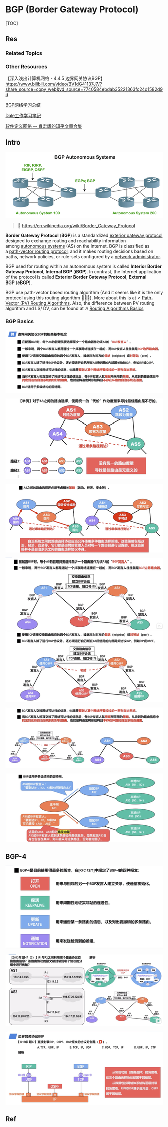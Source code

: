 # BGP (Border Gateway Protocol)

[TOC]



## Res
### Related Topics


### Other Resources
【深入浅出计算机网络 - 4.4.5 边界网关协议BGP】 https://www.bilibili.com/video/BV1dG41137J7/?share_source=copy_web&vd_source=7740584ebdab35221363fc24d1582d9d

[BGP网络学习总结](https://www.cnblogs.com/Anker/p/8166294.html) 

[Dale工作学习笔记](https://www.cnblogs.com/Anker/) 

[软件定义网络 -- 肖宏辉的知乎文章合集](https://www.zhihu.com/column/software-defined-network)



## Intro
![BGP | Border Gateway Protocol - javatpoint](../../../../../../../../../../Assets/Pics/border-gateway-protocol.png)

> 🔗 https://en.wikipedia.org/wiki/Border_Gateway_Protocol

**Border Gateway Protocol** (**BGP**) is a standardized [exterior gateway protocol](https://en.wikipedia.org/wiki/Exterior_gateway_protocol "Exterior gateway protocol") designed to exchange routing and reachability information among [autonomous systems](https://en.wikipedia.org/wiki/Autonomous_system_(Internet) "Autonomous system (Internet)") (AS) on the Internet. BGP is classified as a [path-vector routing protocol](https://en.wikipedia.org/wiki/Path-vector_routing_protocol "Path-vector routing protocol"), and it makes routing decisions based on paths, network policies, or rule-sets configured by a [network administrator](https://en.wikipedia.org/wiki/Network_administrator "Network administrator").

BGP used for routing within an autonomous system is called **Interior Border Gateway Protocol**, **Internal BGP** (**iBGP**). In contrast, the Internet application of the protocol is called **Exterior Border Gateway Protocol**, **External BGP** (**eBGP**).

BGP use path-vector based routing algorithm (And it seems like it is the only protocol using this routing algorithm 🤷🏽‍♂️). More about this is at ↗ [Path-Vector (PV) Routing Algorithms](../../../📌%20Routing%20Algorithms%20Basics/Path-Vector%20(PV)%20Routing%20Algorithms/Path-Vector%20(PV)%20Routing%20Algorithms.md). Also, the difference between PV routing algorithm and LS/ DV, can be found at ↗ [Routing Algorithms Basics](../../../📌%20Routing%20Algorithms%20Basics/Routing%20Algorithms%20Basics.md)


### BGP Basics 

![](../../../../../../../../../../Assets/Pics/Screenshot%202023-06-17%20at%209.26.54%20PM.png)



![](../../../../../../../../../../Assets/Pics/Screenshot%202023-06-17%20at%209.22.42%20PM.png)

![](../../../../../../../../../../Assets/Pics/Screenshot%202023-06-17%20at%209.23.09%20PM.png)


![](../../../../../../../../../../Assets/Pics/Screenshot%202023-06-17%20at%209.24.36%20PM.png)
![](../../../../../../../../../../Assets/Pics/Screenshot%202023-06-17%20at%209.23.46%20PM.png)

![](../../../../../../../../../../Assets/Pics/Screenshot%202023-06-17%20at%209.24.13%20PM.png)


![](../../../../../../../../../../Assets/Pics/Screenshot%202023-06-17%20at%209.25.05%20PM.png)


## BGP-4
![](../../../../../../../../../../Assets/Pics/Screenshot%202023-06-17%20at%209.25.24%20PM.png)



![](../../../../../../../../../../Assets/Pics/Screenshot%202023-06-17%20at%209.25.48%20PM.png)


![](../../../../../../../../../../Assets/Pics/Screenshot%202023-06-17%20at%209.26.04%20PM.png)


## Ref
[Border Gateway Protool | Wikipeida]: https://en.wikipedia.org/wiki/Border_Gateway_Protocol

